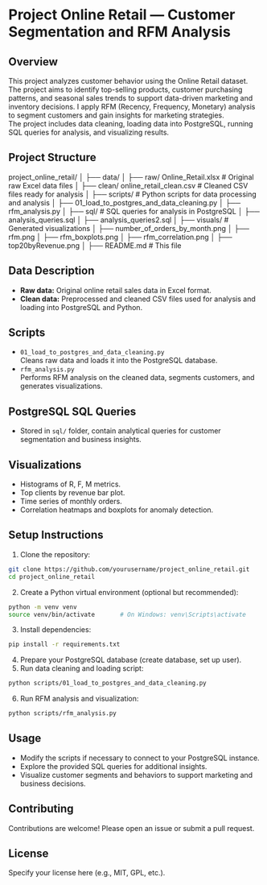 # Project Online Retail — Customer Segmentation and RFM Analysis

## Overview

This project analyzes customer behavior using the Online Retail dataset. 
The project aims to identify top-selling products, customer purchasing patterns, and seasonal sales trends to support data-driven marketing and inventory decisions.
I apply RFM (Recency, Frequency, Monetary) analysis to segment customers and gain insights for marketing strategies.  
The project includes data cleaning, loading data into PostgreSQL, running SQL queries for analysis, and visualizing results.

## Project Structure
project_online_retail/
│
├── data/
│ ├── raw/ Online_Retail.xlsx # Original raw Excel data files
│ ├── clean/ online_retail_clean.csv # Cleaned CSV files ready for analysis
│
├── scripts/ # Python scripts for data processing and analysis
│ ├── 01_load_to_postgres_and_data_cleaning.py
│ ├── rfm_analysis.py
│
├── sql/ # SQL queries for analysis in PostgreSQL
│ ├── analysis_queries.sql
│ ├── analysis_queries2.sql
│
├── visuals/ # Generated visualizations 
│ ├── number_of_orders_by_month.png
│ ├── rfm.png
│ ├── rfm_boxplots.png
│ ├── rfm_correlation.png
│ ├── top20byRevenue.png
│
├── README.md # This file

## Data Description

- **Raw data:** Original online retail sales data in Excel format.
- **Clean data:** Preprocessed and cleaned CSV files used for analysis and loading into PostgreSQL and Python.

## Scripts

- `01_load_to_postgres_and_data_cleaning.py`  
  Cleans raw data and loads it into the PostgreSQL database.
- `rfm_analysis.py`  
  Performs RFM analysis on the cleaned data, segments customers, and generates visualizations.

## PostgreSQL SQL Queries

- Stored in `sql/` folder, contain analytical queries for customer segmentation and business insights.

## Visualizations

- Histograms of R, F, M metrics.
- Top clients by revenue bar plot.
- Time series of monthly orders.
- Correlation heatmaps and boxplots for anomaly detection.

## Setup Instructions

1. Clone the repository:

```bash
git clone https://github.com/yourusername/project_online_retail.git
cd project_online_retail
```

2. Create a Python virtual environment (optional but recommended):

```bash
python -m venv venv
source venv/bin/activate       # On Windows: venv\Scripts\activate
```

3. Install dependencies:

```bash
pip install -r requirements.txt
```

4. Prepare your PostgreSQL database (create database, set up user).
5. Run data cleaning and loading script:

```bash
python scripts/01_load_to_postgres_and_data_cleaning.py
```

6. Run RFM analysis and visualization:

```bash
python scripts/rfm_analysis.py
```

## Usage
- Modify the scripts if necessary to connect to your PostgreSQL instance.  
- Explore the provided SQL queries for additional insights.  
- Visualize customer segments and behaviors to support marketing and business decisions.  

## Contributing
Contributions are welcome! Please open an issue or submit a pull request.  

## License
Specify your license here (e.g., MIT, GPL, etc.).  
